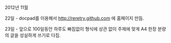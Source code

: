 2012년 11월


22일 - docpad를 이용해서 http://reretry.github.com 에 홈페이지 만듬.


23일 - 앞으로 100일동안 하루도 빠짐없이 형식에 상관 없이 주제에 맞게 A4 한장 분량의 글을 성실하게 쓰기로 다짐. 

